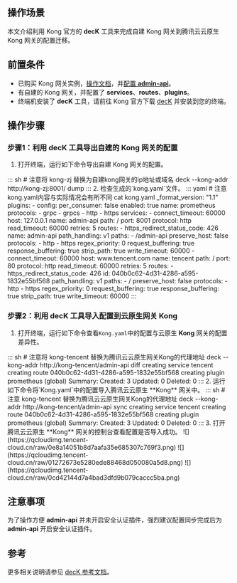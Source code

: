 ## 操作场景

本文介绍利用 Kong 官方的 **decK** 工具来完成自建 Kong 网关到腾讯云云原生 Kong 网关的配置迁移。

## 前置条件

- 已购买 Kong 网关实例，[操作文档](https://cloud.tencent.com/document/product/1364/72495)，并[配置 **admin-api**](https://cloud.tencent.com/document/product/1364/73237)。
- 有自建的 Kong 网关，并配置了 **services**、**routes**、**plugins**。
- 终端机安装了 **decK** 工具，请前往 Kong 官方下载 [decK](https://docs.konghq.com/deck/latest/installation/) 并安装到您的终端。

## 操作步骤

### 步骤1：利用 decK 工具导出自建的 Kong 网关的配置

1. 打开终端，运行如下命令导出自建 Kong 网关的配置。
<dx-codeblock>
:::  sh
# 注意将 kong-zj 替换为自建kong网关的ip地址或域名
deck --kong-addr http://kong-zj:8001/ dump
:::
</dx-codeblock>
2. 检查生成的`kong.yaml`文件。
<dx-codeblock>
:::  yaml
# 注意kong.yaml内容与实际情况会有所不同
cat kong.yaml
_format_version: "1.1"
plugins:
- config:
    per_consumer: false
  enabled: true
  name: prometheus
  protocols:
  - grpc
  - grpcs
  - http
  - https
services:
- connect_timeout: 60000
  host: 127.0.0.1
  name: admin-api
  path: /
  port: 8001
  protocol: http
  read_timeout: 60000
  retries: 5
  routes:
  - https_redirect_status_code: 426
    name: admin-api
    path_handling: v1
    paths:
    - /admin-api
    preserve_host: false
    protocols:
    - http
    - https
    regex_priority: 0
    request_buffering: true
    response_buffering: true
    strip_path: true
  write_timeout: 60000
- connect_timeout: 60000
  host: www.tencent.com
  name: tencent
  path: /
  port: 80
  protocol: http
  read_timeout: 60000
  retries: 5
  routes:
  - https_redirect_status_code: 426
    id: 040b0c62-4d31-4286-a595-1832e55bf568
    path_handling: v1
    paths:
    - /
    preserve_host: false
    protocols:
    - http
    - https
    regex_priority: 0
    request_buffering: true
    response_buffering: true
    strip_path: true
  write_timeout: 60000
:::
</dx-codeblock>


### 步骤2：利用 decK 工具导入配置到云原生网关 Kong

1. 打开终端，运行如下命令查看`Kong.yaml`中的配置与云原生 **Kong** 网关的配置差异性。
<dx-codeblock>
:::  sh
# 注意将 kong-tencent 替换为腾讯云云原生网关Kong的代理地址
deck --kong-addr http://kong-tencent/admin-api diff
creating service tencent
creating route 040b0c62-4d31-4286-a595-1832e55bf568
creating plugin prometheus (global)
Summary:
  Created: 3
  Updated: 0
  Deleted: 0
:::
</dx-codeblock>
2. 运行如下命令将`Kong.yaml`中的配置导入腾讯云云原生 **Kong** 网关中。
<dx-codeblock>
:::  sh
# 注意 kong-tencent 替换为腾讯云云原生网关Kong的代理地址
deck --kong-addr http://kong-tencent/admin-api sync
creating service tencent
creating route 040b0c62-4d31-4286-a595-1832e55bf568
creating plugin prometheus (global)
Summary:
  Created: 3
  Updated: 0
  Deleted: 0
:::
</dx-codeblock>
3. 打开腾讯云云原生 **Kong** 网关的控制台查看配置是否导入成功。
![](https://qcloudimg.tencent-cloud.cn/raw/0e8a14051b8d7aafa35e685307c769f3.png)
![](https://qcloudimg.tencent-cloud.cn/raw/01272673e5280ede88468d050080a5d8.png)
![](https://qcloudimg.tencent-cloud.cn/raw/0cd42144d7a4bad3dfd9b079caccc5ba.png)

## 注意事项
为了操作方便 **admin-api** 并未开启安全认证插件，强烈建议配置同步完成后为 **admin-api** 开启安全认证插件。

## 参考
更多相关说明请参见 [decK 参考文档](https://docs.konghq.com/deck/)。
